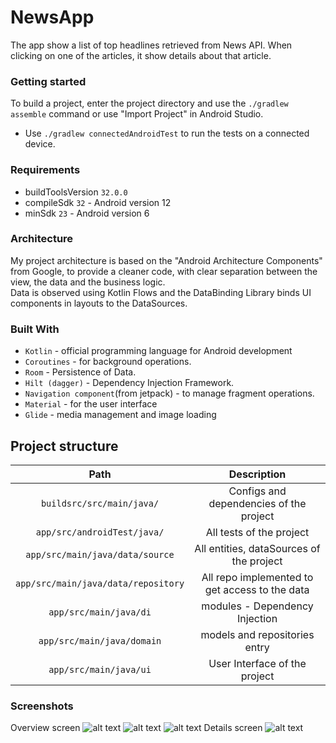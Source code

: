 # NewsApp
The app show a list of top headlines retrieved from News API. When clicking on one of the articles, it show details about that article.

### Getting started
To build a project, enter the project directory and use the `./gradlew assemble` command or use "Import Project" in Android Studio.
- Use `./gradlew connectedAndroidTest` to run the tests on a connected device.

### Requirements
- buildToolsVersion `32.0.0`
- compileSdk `32` - Android version 12
- minSdk `23` - Android version 6

### Architecture
My project architecture is based on the "Android Architecture Components" from Google, to provide a cleaner code, with clear separation between the view, the data and the business logic. <br>
Data is observed using Kotlin Flows and the DataBinding Library binds UI components in layouts to the DataSources.

### Built With
- `Kotlin` - official programming language for Android development 
- `Coroutines` - for background operations.
- `Room` - Persistence of Data.
- `Hilt (dagger)` - Dependency Injection Framework.
- `Navigation component`(from jetpack) - to manage fragment operations.
- `Material` -  for the user interface
- `Glide` -  media management and image loading

## Project structure

| Path | Description |
|:----:|:-----------:|
| `buildsrc/src/main/java/` | Configs and dependencies of the project|
| `app/src/androidTest/java/` | All tests of the project|
| `app/src/main/java/data/source` | All entities, dataSources of the project|
| `app/src/main/java/data/repository` | All repo implemented to get access to the data|
| `app/src/main/java/di` | modules - Dependency Injection|
| `app/src/main/java/domain` | models and repositories entry|
| `app/src/main/java/ui` | User Interface of the project


### Screenshots
Overview screen
![alt text](https://github.com/jdevapp/NewsApp/blob/main/resources/Screenshot_20220207_210618.png?raw=true)
![alt text](https://github.com/jdevapp/NewsApp/blob/main/resources/Screenshot_20220207_200912.png?raw=true)
![alt text](https://github.com/jdevapp/NewsApp/blob/main/resources/Screenshot_20220207_201040.png?raw=true)
Details screen
![alt text](https://github.com/jdevapp/NewsApp/blob/main/resources/Screenshot_20220207_201014.png?raw=true)